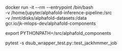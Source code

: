docker run -it --rm --entrypoint /bin/bash \
-v /home/jupyter/alphafold-inference-pipeline:/src \
-v /mnt/disks/alphafold-datasets:/data \
gcr.io/jk-mlops-dev/alphafold-components

export PYTHONPATH=/src/alphafold_components

pytest -s dsub_wrapper_test.py::test_jackhmmer_job

